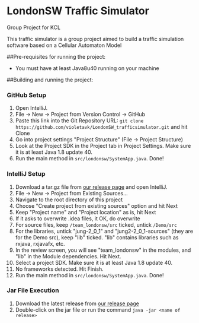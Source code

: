 # LondonSW Traffic Simulator
Group Project for KCL

This traffic simulator is a group project aimed to build a traffic simulation software based on a Cellular Automaton Model

##Pre-requisites for running the project:
- You must have at least Java8u40 running on your machine

##Building and running the project:
### GitHub Setup
1. Open IntelliJ.
2. File -> New -> Project from Version Control -> GitHub
3. Paste this link into the Git Repository URL: `git clone https://github.com/violetavk/LondonSW_trafficsimulator.git` and hit Clone
4. Go into project settings "Project Structure" (File -> Project Structure)
5. Look at the Project SDK in the Project tab in Project Settings. Make sure it is at least Java 1.8 update 40.
6. Run the main method in `src/londonsw/SystemApp.java`. Done!

### IntelliJ Setup
1. Download a tar.gz file from [our release page](https://github.com/violetavk/LondonSW_trafficsimulator/releases) and open IntelliJ.
2. File -> New -> Project from Existing Sources...
3. Navigate to the root directory of this project
4. Choose "Create project from existing sources" option and hit Next
5. Keep "Project name" and "Project location" as is, hit Next
6. If it asks to overwrite .idea files, it OK, do overwrite
7. For source files, keep `/team_londonsw/src` ticked, untick `/Demo/src`
8. For the libraries, untick "jung-2_0_1" and "jung2-2_0_1-sources" (they are for the Demo src), keep "lib" ticked. "lib" contains libraries such as rxjava, rxjavafx, etc.
9. In the review screen, you will see "team_londonsw" in the modules, and "lib" in the Module dependencies. Hit Next.
10. Select a project SDK. Make sure it is at least Java 1.8 update 40.
11. No frameworks detected. Hit Finish.
12. Run the main method in `src/londonsw/SystemApp.java`.  Done!

### Jar File Execution
1. Download the latest release from [our release page](https://github.com/violetavk/LondonSW_trafficsimulator/releases)
2. Double-click on the jar file or run the command `java -jar <name of release>`
